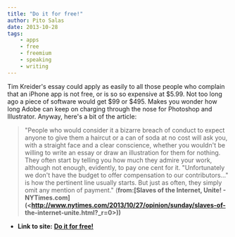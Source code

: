 ```yaml
---
title: "Do it for free!"
author: Pito Salas
date: 2013-10-28
tags:
    - apps
    - free
    - freemium
    - speaking
    - writing
---
```


Tim Kreider's essay could apply as easily to all those people who complain
that an iPhone app is not free, or is so so expensive at $5.99. Not too long
ago a piece of software would get $99 or $495. Makes you wonder how long Adobe
can keep on charging through the nose for Photoshop and Illustrator. Anyway,
here's a bit of the article:

> "People who would consider it a bizarre breach of conduct to expect anyone
> to give them a haircut or a can of soda at no cost will ask you, with a
> straight face and a clear conscience, whether you wouldn't be willing to
> write an essay or draw an illustration for them for nothing. They often
> start by telling you how much they admire your work, although not enough,
> evidently, to pay one cent for it. "Unfortunately we don't have the budget
> to offer compensation to our contributors…" is how the pertinent line
> usually starts. But just as often, they simply omit any mention of payment."
> (**from:[Slaves of the Internet, Unite! -
> NYTimes.com](<http://www.nytimes.com/2013/10/27/opinion/sunday/slaves-of-
> the-internet-unite.html?_r=0>))**




* **Link to site:** **[Do it for free!](None)**
